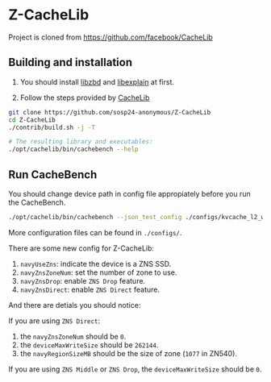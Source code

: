 # Z-CacheLib

Project is cloned from <https://github.com/facebook/CacheLib>

## Building and installation

1. You should install [libzbd](https://github.com/westerndigitalcorporation/libzbd) and [libexplain](https://packages.ubuntu.com/jammy/libexplain-dev) at first.

2. Follow the steps provided by [CacheLib](https://cachelib.org/)

```bash
git clone https://github.com/sosp24-anonymous/Z-CacheLib
cd Z-CacheLib
./contrib/build.sh -j -T

# The resulting library and executables:
./opt/cachelib/bin/cachebench --help
```

## Run CacheBench

You should change device path in config file appropiately before you run the CacheBench.

```bash
./opt/cachelib/bin/cachebench --json_test_config ./configs/kvcache_l2_wc/config.json --progress_stats_file=/tmp/mc-l2-reg.log --logging=INFO
```

More configuration files can be found in `./configs/`.

There are some new config for Z-CacheLib:

1. `navyUseZns`: indicate the device is a ZNS SSD.
2. `navyZnsZoneNum`: set the number of zone to use.
3. `navyZnsDrop`: enable `ZNS Drop` feature.
4. `navyZnsDirect`: enable `ZNS Direct` feature.

And there are detials you should notice:

If you are using `ZNS Direct`:

1. the `navyZnsZoneNum` should be `0`.
2. the `deviceMaxWriteSize` should be `262144`.
3. the `navyRegionSizeMB` should be the size of zone (`1077` in ZN540).

If you are using `ZNS Middle` or `ZNS Drop`, the `deviceMaxWriteSize` should be `0`.
